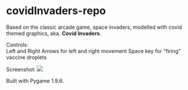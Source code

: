 # covidInvaders-repo

Based on the classic arcade game, space invaders, modelled with covid themed graphics, aka. **Covid Invaders**. 

Controls:  
Left and Right Arrows for left and right movement
Space key for "firing" vaccine droplets

Screenshot: 
![](covidInvaders.screenshot.png)

Built with Pygame 1.9.6.
